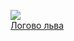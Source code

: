 ![](/books/sf_history/Андрей%20Бондаренко/Логово%20льва.jpg)  
[Логово льва](/books/sf_history/Андрей%20Бондаренко/Логово%20льва)